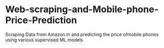 # Web-scraping-and-Mobile-phone-Price-Prediction
Scraping Data from Amazon.in and predicting the price ofmobile phones using various supervised ML models
